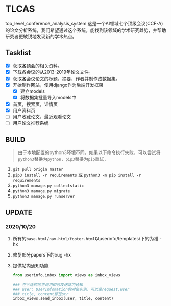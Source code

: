 # TLCAS
top_level_conference_analysis_system
这是一个AI领域七个顶级会议(CCF-A)的论文分析系统，我们希望通过这个系统，能找到该领域的学术研究趋势，并帮助研究者更敏锐地发现新的学术热点。

## Tasklist
- [x] 获取各顶会的相关资料。
- [x] 下载各会议的从2013-2019年论文文件。
- [x] 获取各会议论文的标题，摘要，作者并制作成数据集。
- [x] 开始制作网站，使用django作为后端开发框架
  - [x] 建立models
  - [x] 将数据集批量导入models中
- [x] 首页，搜索页，详情页
- [x] 用户资料页
- [ ] 用户收藏论文，最近观看论文
- [ ] 用户论文推荐系统

## BUILD
>由于本地配置的python3环境不同，如果以下命令执行失败，可以尝试将`python3`替换为`python`，`pip3`替换为`pip`重试，
1. `git pull origin master`
2. `pip3 install -r requirements` 或 `python3 -m pip install -r requirements`
3. `python3 manage.py collectstatic`
4. `python3 manage.py migrate`
5. `python3 manage.py runserver`

## UPDATE
### 2020/10/20

1. 所有的`base.html/nav.html/footer.html`以userinfo/templates/下的为准	-hx

2. 修复部分papers下的bug   -hx

3. 提供站内通知功能

   ```python
   from userinfo.inbox import views as inbox_views
   
   ### 在合适的地方调用即可发送站内通知
   ### user: UserInfomation的对象实例，可以是request.user
   ### title, content都是str
   inbox_views.send_inbox(user, title, content) 
   ```

   
